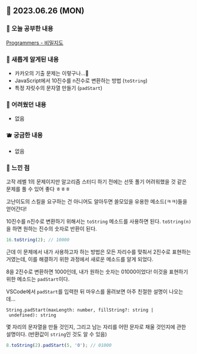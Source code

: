 ## 🍰 2023.06.26 (MON)

### 🍑 오늘 공부한 내용

[Programmers - 비밀지도](https://github.com/merryfraise/algorithms/blob/main/programmers/level%201/230626/%EB%B9%84%EB%B0%80%EC%A7%80%EB%8F%84.js "Programmers - 비밀지도")

### 🍓 새롭게 알게된 내용

-   카카오의 기출 문제는 이렇구나...👀
-   JavaScript에서 10진수를 n진수로 변환하는 방법 (`toString`)
-   특정 자릿수의 문자열 만들기 (`padStart`)

### 🍒 어려웠던 내용

-   없음

### 🫐 궁금한 내용

-   없음

### 🐰 느낀 점

고작 레벨 1의 문제이지만 알고리즘 스터디 하기 전에는 선뜻 풀기 어려워했을 것 같은 문제를 풀 수 있어 좋다 ㅎㅎㅎ

고난이도의 스킬을 요구하는 건 아니어도 알아두면 쓸모있을 유용한 메소드(ㅋㅋ)들을 얻어간다!

10진수를 n진수로 변환하기 위해서는 `toString` 메소드를 사용하면 된다. `toString(n)`을 하면 원하는 진수의 숫자로 반환이 된다.

```js
16.toString(2); // 10000
```

근데 이 문제에서 내가 사용하고자 하는 방법은 모든 자리수를 맞춰서 2진수로 표현하는 거였는데, 이를 해결하기 위한 과정에서 새로운 메소드를 알게 되었다.

8을 2진수로 변환하면 1000인데, 내가 원하는 숫자는 01000이었다! 이것을 표현하기 위한 메소드는 `padStart`이다.

VSCode에서 `padStart`를 입력한 뒤 마우스를 올려보면 아주 친절한 설명이 나오는데...

`String.padStart(maxLength: number, fillString?: string | undefined): string`

몇 자리의 문자열을 만들 것인지, 그리고 남는 자리를 어떤 문자로 채울 것인지에 관한 설명이다. (반환값이 `string`인 것도 알 수 있음)

```js
8.toString(2).padStart(5, '0'); // 01000
```
